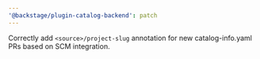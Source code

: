 ```yaml
---
'@backstage/plugin-catalog-backend': patch
---
```


Correctly add `<source>/project-slug` annotation for new catalog-info.yaml PRs based on SCM integration.
